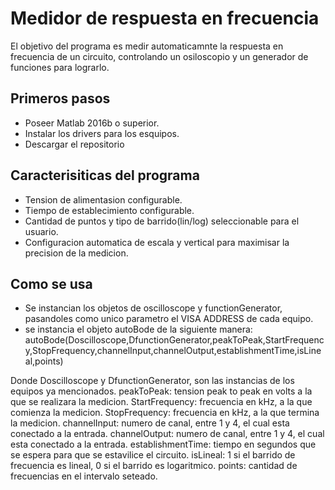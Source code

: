 # Medidor de respuesta en frecuencia
El objetivo del programa es medir automaticamnte la respuesta en frecuencia de un circuito, controlando un osiloscopio y un generador de funciones para lograrlo.

## Primeros pasos
- Poseer Matlab 2016b o superior.
- Instalar los drivers para los esquipos.
- Descargar el repositorio

## Caracterisiticas del programa

- Tension de alimentasion configurable.
- Tiempo de establecimiento configurable.
- Cantidad de puntos y tipo de barrido(lin/log) seleccionable para el usuario.
- Configuracion automatica de escala y vertical para maximisar la precision de la medicion.

## Como se usa

- Se instancian los objetos de oscilloscope y functionGenerator, pasandoles como unico parametro el VISA ADDRESS de cada equipo.
- se instancia el objeto autoBode de la siguiente manera:
autoBode(Doscilloscope,DfunctionGenerator,peakToPeak,StartFrequency,StopFrequency,channelInput,channelOutput,establishmentTime,isLineal,points)

Donde
Doscilloscope y DfunctionGenerator, son las instancias de los equipos ya mencionados.
peakToPeak: tension peak to peak en volts a la que se realizara la medicion.
StartFrequency: frecuencia en kHz, a la que comienza la medicion.
StopFrequency: frecuencia en kHz, a la que termina la medicion.
channelInput: numero de canal, entre 1 y 4, el cual esta conectado a la entrada.
channelOutput: numero de canal, entre 1 y 4, el cual esta conectado a la entrada.
establishmentTime: tiempo en segundos que se espera para que se estavilice el circuito.
isLineal: 1 si el barrido de frecuencia es lineal, 0 si el barrido es logaritmico.
points: cantidad de frecuencias en el intervalo seteado.



